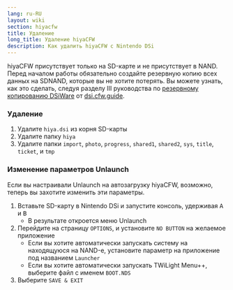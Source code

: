```yaml
---
lang: ru-RU
layout: wiki
section: hiyacfw
title: Удаление
long_title: Удаление hiyaCFW
description: Как удалить hiyaCFW с Nintendo DSi
---
```


hiyaCFW присутствует только на SD-карте и не присутствует в NAND. Перед началом работы обязательно создайте резервную копию всех данных на SDNAND, которые вы не хотите потерять. Вы можете узнать, как это сделать, следуя разделу III руководства по [резервному копированию DSiWare](https://dsi.cfw.guide/dsiware-backups.html#section-iii---extracting-the-save-file-optional) от [dsi.cfw.guide](https://dsi.cfw.guide).

### Удаление
1. Удалите `hiya.dsi` из корня SD-карты
1. Удалите папку `hiya`
1. Удалите папки `import`, `photo`, `progress`, `shared1`, `shared2`, `sys`, `title`, `ticket`, и `tmp`

### Изменение параметров Unlaunch

Если вы настраивали Unlaunch на автозагрузку hiyaCFW, возможно, теперь вы захотите изменить эти параметры.

1. Вставьте SD-карту в Nintendo DSi и запустите консоль, удерживая <kbd class="face">A</kbd> и <kbd class="face">B</kbd>
    - В результате откроется меню Unlaunch
1. Перейдите на страницу `OPTIONS`, и установите `NO BUTTON` на желаемое приложение
    - Если вы хотите автоматически запускать систему на находящуюся на NAND-е, установите параметр на приложение под названием `Launcher`
    - Если вы хотите автоматически запускать TWiLight Menu++, выберите файл с именем `BOOT.NDS`
1. Выберите `SAVE & EXIT`
